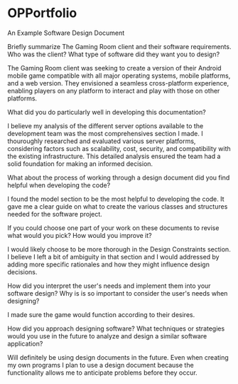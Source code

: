 # OPPortfolio

An Example Software Design Document


Briefly summarize The Gaming Room client and their software requirements. Who was 
the client? What type of software did they want you to design?

The Gaming Room client was seeking to create a version of their Android mobile 
game compatible with all major operating systems, mobile platforms, and a web 
version. They envisioned a seamless cross-platform experience, enabling players 
on any platform to interact and play with those on other platforms.

What did you do particularly well in developing this documentation?

I believe my analysis of the different server options available to the
development team was the most comprehensives section I made. I thouroughly 
researched and evaluated various server platforms, considering factors such as 
scalability, cost, security, and compatibility with the existing infrastructure. 
This detailed analysis ensured the team had a solid foundation for making an 
informed decision.

What about the process of working through a design document did you find helpful when developing the code?

I found the model section to be the most helpful to developing the code. It gave 
me a clear guide on what to create the various classes and structures needed for 
the software project.

If you could choose one part of your work on these documents to revise what would 
you pick? How would you improve it?

I would likely choose to be more thorough in the Design Constraints section. I 
believe I left a bit of ambiguity in that section and I would addressed by adding 
more specific rationales and how they might influence design decisions.

How did you interpret the user's needs and implement them into your software 
design? Why is is so important to consider the user's needs when designing?

I made sure the game would function according to their desires. 

How did you approach designing software? What techniques or strategies would you 
use in the future to analyze and design a similar software application?

Will definitely be using design documents in the future. Even when creating my 
own programs I plan to use a design document because the functionality allows me 
to anticipate problems before they occur.